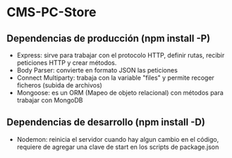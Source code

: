 # CMS-PC-Store
## Dependencias de producción (npm install <nombrePaquete> -P)
* Express: sirve para trabajar con el protocolo HTTP, definir rutas, recibir peticiones HTTP y crear métodos.
* Body Parser: convierte en formato JSON las peticiones
* Connect Multiparty: trabaja con la variable "files" y permite recoger ficheros (subida de archivos)
* Mongoose: es un ORM (Mapeo de objeto relacional) con métodos para trabajar con MongoDB

## Dependencias de desarrollo (npm install <nombrePaquete> -D)
* Nodemon: reinicia el servidor cuando hay algun cambio en el código, requiere de agregar una clave de start en los scripts de package.json


